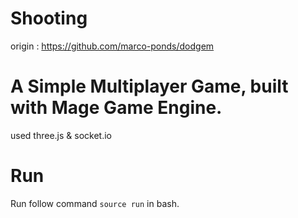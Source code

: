 # Shooting

origin : https://github.com/marco-ponds/dodgem

# A Simple Multiplayer Game, built with Mage Game Engine.
used three.js & socket.io

# Run
Run follow command `source run` in bash.